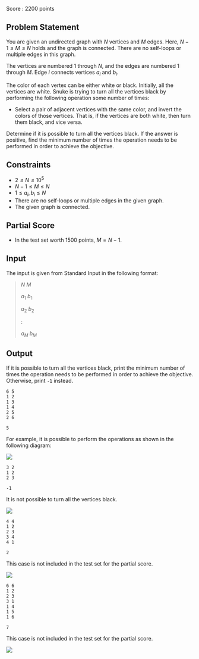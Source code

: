 Score : $2200$ points

## Problem Statement

You are given an undirected graph with $N$ vertices and $M$ edges.
Here, $N-1 \leq M \leq N$ holds and the graph is connected.
There are no self-loops or multiple edges in this graph.

The vertices are numbered $1$ through $N$, and the edges are numbered $1$ through $M$.
Edge $i$ connects vertices $a_i$ and $b_i$.

The color of each vertex can be either white or black.
Initially, all the vertices are white.
Snuke is trying to turn all the vertices black by performing the following operation some number of times:

- Select a pair of adjacent vertices with the same color, and invert the colors of those vertices. That is, if the vertices are both white, then turn them black, and vice versa.

Determine if it is possible to turn all the vertices black. If the answer is positive, find the minimum number of times the operation needs to be performed in order to achieve the objective.

## Constraints

- $2 \leq N \leq 10^5$
- $N-1 \leq M \leq N$
- $1 \leq a_i,b_i \leq N$
- There are no self-loops or multiple edges in the given graph.
- The given graph is connected.

## Partial Score

- In the test set worth $1500$ points, $M=N-1$.

## Input

The input is given from Standard Input in the following format:

> $N$ $M$
> 
> $a_1$ $b_1$
> 
> $a_2$ $b_2$
> 
> $:$
> 
> $a_M$ $b_M$

## Output

If it is possible to turn all the vertices black, print the minimum number of times the operation needs to be performed in order to achieve the objective.
Otherwise, print `-1` instead.

```input1
6 5
1 2
1 3
1 4
2 5
2 6
```

```output1
5
```

For example, it is possible to perform the operations as shown in the following diagram:

![](https://atcoder.jp/img/agc/004/gatbantar/F_1.png)

```input2
3 2
1 2
2 3
```

```output2
-1
```

It is not possible to turn all the vertices black.

![](https://atcoder.jp/img/agc/004/gatbantar/F_2.png)

```input3
4 4
1 2
2 3
3 4
4 1
```

```output3
2
```

This case is not included in the test set for the partial score.

![](https://atcoder.jp/img/agc/004/gatbantar/F_3.png)

```input4
6 6
1 2
2 3
3 1
1 4
1 5
1 6
```

```output4
7
```

This case is not included in the test set for the partial score.

![](https://atcoder.jp/img/agc/004/gatbantar/F_4.png)